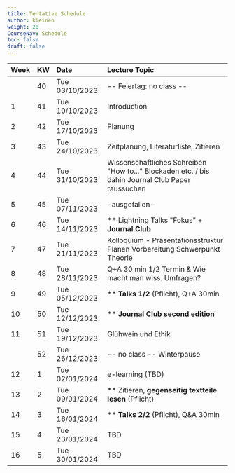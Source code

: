 ```yaml
---
title: Tentative Schedule
author: kleinen
weight: 20
CourseNav: Schedule
toc: false
draft: false
---
```



| Week | KW | Date           | Lecture Topic                                                              |
|:-----|:---|:---------------|:---------------------------------------------------------------------------|
|      | 40 | Tue 03/10/2023 | -- Feiertag: no class --                                                   |
| 1    | 41 | Tue 10/10/2023 | Introduction                                                               |
| 2    | 42 | Tue 17/10/2023 | Planung                                                                    |
| 3    | 43 | Tue 24/10/2023 | Zeitplanung, Literaturliste, Zitieren                                      |
| 4    | 44 | Tue 31/10/2023 | Wissenschaftliches Schreiben "How to..." Blockaden etc. / bis dahin Journal Club Paper raussuchen                  |
| 5    | 45 | Tue 07/11/2023 | -ausgefallen-                                                 |
| 6    | 46 | Tue 14/11/2023 |   \*\*  Lightning Talks "Fokus"  + **Journal   Club**                                      |
| 7    | 47 | Tue 21/11/2023 | Kolloquium - Präsentationsstruktur Planen Vorbereitung Schwerpunkt Theorie |
| 8    | 48 | Tue 28/11/2023 | Q+A 30 min 1/2 Termin & Wie macht man wiss. Umfragen?                                                     |
| 9    | 49 | Tue 05/12/2023 | \*\* **Talks 1/2** (Pflicht),  Q+A 30min                                            |
| 10   | 50 | Tue 12/12/2023 |  \*\* **Journal Club second edition**                                    |
| 11   | 51 | Tue 19/12/2023 | Glühwein und Ethik                                                         |
|      | 52 | Tue 26/12/2023 | -- no class -- Winterpause                                                 |
| 12   | 1  | Tue 02/01/2024 | e-learning (TBD)                                                           |
| 13   | 2  | Tue 09/01/2024 |\*\* Zitieren, **gegenseitig textteile lesen** (Pflicht)                                                                   |
| 14   | 3  | Tue 16/01/2024 | \*\* **Talks 2/2** (Pflicht),   Q&A 30min                                           |
| 15   | 4  | Tue 23/01/2024 | TBD                                                                        |
| 16   | 5  | Tue 30/01/2024 | TBD                                                                        |


